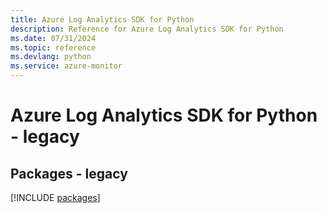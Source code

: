 ```yaml
---
title: Azure Log Analytics SDK for Python
description: Reference for Azure Log Analytics SDK for Python
ms.date: 07/31/2024
ms.topic: reference
ms.devlang: python
ms.service: azure-monitor
---
```

# Azure Log Analytics SDK for Python - legacy
## Packages - legacy
[!INCLUDE [packages](log-analytics-index.md)]